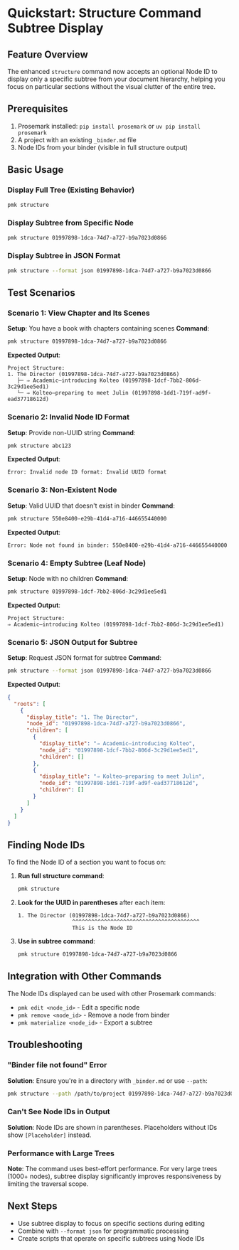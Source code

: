 # Quickstart: Structure Command Subtree Display

## Feature Overview

The enhanced `structure` command now accepts an optional Node ID to display only a specific subtree from your document hierarchy, helping you focus on particular sections without the visual clutter of the entire tree.

## Prerequisites

1. Prosemark installed: `pip install prosemark` or `uv pip install prosemark`
2. A project with an existing `_binder.md` file
3. Node IDs from your binder (visible in full structure output)

## Basic Usage

### Display Full Tree (Existing Behavior)
```bash
pmk structure
```

### Display Subtree from Specific Node
```bash
pmk structure 01997898-1dca-74d7-a727-b9a7023d0866
```

### Display Subtree in JSON Format
```bash
pmk structure --format json 01997898-1dca-74d7-a727-b9a7023d0866
```

## Test Scenarios

### Scenario 1: View Chapter and Its Scenes
**Setup**: You have a book with chapters containing scenes
**Command**:
```bash
pmk structure 01997898-1dca-74d7-a727-b9a7023d0866
```
**Expected Output**:
```
Project Structure:
1. The Director (01997898-1dca-74d7-a727-b9a7023d0866)
   ├─ ⇒ Academic—introducing Kolteo (01997898-1dcf-7bb2-806d-3c29d1ee5ed1)
   └─ ⇒ Kolteo—preparing to meet Julin (01997898-1dd1-719f-ad9f-ead37718612d)
```

### Scenario 2: Invalid Node ID Format
**Setup**: Provide non-UUID string
**Command**:
```bash
pmk structure abc123
```
**Expected Output**:
```
Error: Invalid node ID format: Invalid UUID format
```

### Scenario 3: Non-Existent Node
**Setup**: Valid UUID that doesn't exist in binder
**Command**:
```bash
pmk structure 550e8400-e29b-41d4-a716-446655440000
```
**Expected Output**:
```
Error: Node not found in binder: 550e8400-e29b-41d4-a716-446655440000
```

### Scenario 4: Empty Subtree (Leaf Node)
**Setup**: Node with no children
**Command**:
```bash
pmk structure 01997898-1dcf-7bb2-806d-3c29d1ee5ed1
```
**Expected Output**:
```
Project Structure:
⇒ Academic—introducing Kolteo (01997898-1dcf-7bb2-806d-3c29d1ee5ed1)
```

### Scenario 5: JSON Output for Subtree
**Setup**: Request JSON format for subtree
**Command**:
```bash
pmk structure --format json 01997898-1dca-74d7-a727-b9a7023d0866
```
**Expected Output**:
```json
{
  "roots": [
    {
      "display_title": "1. The Director",
      "node_id": "01997898-1dca-74d7-a727-b9a7023d0866",
      "children": [
        {
          "display_title": "⇒ Academic—introducing Kolteo",
          "node_id": "01997898-1dcf-7bb2-806d-3c29d1ee5ed1",
          "children": []
        },
        {
          "display_title": "⇒ Kolteo—preparing to meet Julin",
          "node_id": "01997898-1dd1-719f-ad9f-ead37718612d",
          "children": []
        }
      ]
    }
  ]
}
```

## Finding Node IDs

To find the Node ID of a section you want to focus on:

1. **Run full structure command**:
   ```bash
   pmk structure
   ```

2. **Look for the UUID in parentheses** after each item:
   ```
   1. The Director (01997898-1dca-74d7-a727-b9a7023d0866)
                    ^^^^^^^^^^^^^^^^^^^^^^^^^^^^^^^^^^^^^^^^
                    This is the Node ID
   ```

3. **Use in subtree command**:
   ```bash
   pmk structure 01997898-1dca-74d7-a727-b9a7023d0866
   ```

## Integration with Other Commands

The Node IDs displayed can be used with other Prosemark commands:
- `pmk edit <node_id>` - Edit a specific node
- `pmk remove <node_id>` - Remove a node from binder
- `pmk materialize <node_id>` - Export a subtree

## Troubleshooting

### "Binder file not found" Error
**Solution**: Ensure you're in a directory with `_binder.md` or use `--path`:
```bash
pmk structure --path /path/to/project 01997898-1dca-74d7-a727-b9a7023d0866
```

### Can't See Node IDs in Output
**Solution**: Node IDs are shown in parentheses. Placeholders without IDs show `[Placeholder]` instead.

### Performance with Large Trees
**Note**: The command uses best-effort performance. For very large trees (1000+ nodes), subtree display significantly improves responsiveness by limiting the traversal scope.

## Next Steps

- Use subtree display to focus on specific sections during editing
- Combine with `--format json` for programmatic processing
- Create scripts that operate on specific subtrees using Node IDs
